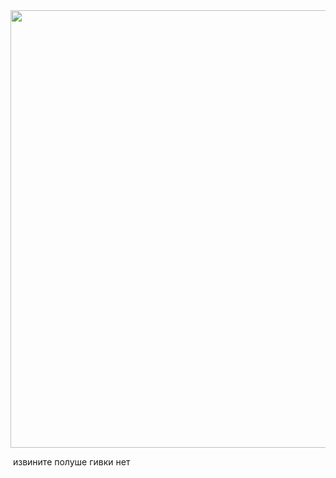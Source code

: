 <div id="header" align="center">
  <img src="https://media1.giphy.com/media/Ljg1k9HzigBgc/giphy.gif?cid=6c09b952yd189egyrstbg0dgstyggi75ujzlv5txn181x3vj&ep=v1_internal_gif_by_id&rid=giphy.gif&ct=g" width="700"/>
</div>

️️️️️️️
извините полуше гивки нет
